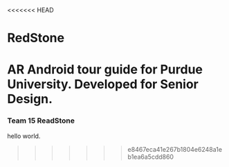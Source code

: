 <<<<<<< HEAD
# RedStone
AR Android tour guide for Purdue University. Developed for Senior Design. 
=======
### Team 15 ReadStone

hello world.
>>>>>>> e8467eca41e267b1804e6248a1eb1ea6a5cdd860
